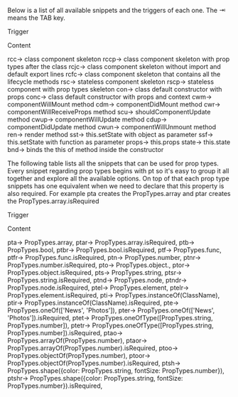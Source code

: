 Below is a list of all available snippets and the triggers of each one. The ⇥ means the TAB key.


Trigger

Content


rcc→ class component skeleton 
rccp→ class component skeleton with prop types after the class 
rcjc→ class component skeleton without import and default export lines 
rcfc→ class component skeleton that contains all the lifecycle methods 
rsc→ stateless component skeleton 
rscp→ stateless component with prop types skeleton 
con→ class default constructor with props 
conc→ class default constructor with props and context 
cwm→ componentWillMount method 
cdm→ componentDidMount method 
cwr→ componentWillReceiveProps method 
scu→ shouldComponentUpdate method 
cwup→ componentWillUpdate method 
cdup→ componentDidUpdate method 
cwun→ componentWillUnmount method 
ren→ render method 
sst→ this.setState with object as parameter 
ssf→ this.setState with function as parameter 
props→ this.props 
state→ this.state 
bnd→ binds the this of method inside the constructor 

The following table lists all the snippets that can be used for prop types.
Every snippet regarding prop types begins with pt so it's easy to group it all together and explore all the available options.
On top of that each prop type snippets has one equivalent when we need to declare that this property is also required.
For example pta creates the PropTypes.array and ptar creates the PropTypes.array.isRequired


Trigger

Content


pta→ PropTypes.array, 
ptar→ PropTypes.array.isRequired, 
ptb→ PropTypes.bool, 
ptbr→ PropTypes.bool.isRequired, 
ptf→ PropTypes.func, 
ptfr→ PropTypes.func.isRequired, 
ptn→ PropTypes.number, 
ptnr→ PropTypes.number.isRequired, 
pto→ PropTypes.object., 
ptor→ PropTypes.object.isRequired, 
pts→ PropTypes.string, 
ptsr→ PropTypes.string.isRequired, 
ptnd→ PropTypes.node, 
ptndr→ PropTypes.node.isRequired, 
ptel→ PropTypes.element, 
ptelr→ PropTypes.element.isRequired, 
pti→ PropTypes.instanceOf(ClassName), 
ptir→ PropTypes.instanceOf(ClassName).isRequired, 
pte→ PropTypes.oneOf(['News', 'Photos']), 
pter→ PropTypes.oneOf(['News', 'Photos']).isRequired, 
ptet→ PropTypes.oneOfType([PropTypes.string, PropTypes.number]), 
ptetr→ PropTypes.oneOfType([PropTypes.string, PropTypes.number]).isRequired, 
ptao→ PropTypes.arrayOf(PropTypes.number), 
ptaor→ PropTypes.arrayOf(PropTypes.number).isRequired, 
ptoo→ PropTypes.objectOf(PropTypes.number), 
ptoor→ PropTypes.objectOf(PropTypes.number).isRequired, 
ptsh→ PropTypes.shape({color: PropTypes.string, fontSize: PropTypes.number}), 
ptshr→ PropTypes.shape({color: PropTypes.string, fontSize: PropTypes.number}).isRequired, 
